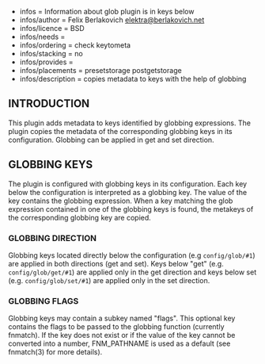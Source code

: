 - infos = Information about glob plugin is in keys below
- infos/author = Felix Berlakovich <elektra@berlakovich.net>
- infos/licence = BSD
- infos/needs =
- infos/ordering = check keytometa
- infos/stacking = no
- infos/provides = 
- infos/placements = presetstorage postgetstorage
- infos/description = copies metadata to keys with the help of globbing

## INTRODUCTION ##

This plugin adds metadata to keys identified by globbing expressions. The plugin copies the metadata of the 
corresponding globbing keys in its configuration. Globbing can be applied in get and set direction.



## GLOBBING KEYS ##

The plugin is configured with globbing keys in its configuration. Each key below the configuration is
interpreted as a globbing key. The value of the key contains the globbing expression. When a key matching 
the glob expression contained in one of the globbing keys is found, the metakeys of the corresponding 
globbing key are copied.

### GLOBBING DIRECTION ###

Globbing keys located directly below the configuration (e.g `config/glob/#1`) are applied in both directions
(get and set). Keys below "get" (e.g. `config/glob/get/#1`) are applied only in the get direction and keys below set
(e.g. `config/glob/set/#1`) are applied only in the set direction. 

### GLOBBING FLAGS ###

Globbing keys may contain a subkey named "flags". This optional key contains the flags to be passed to the
globbing function (currently fnmatch). If the key does not exist or if the value of the key cannot be
converted into a number, FNM_PATHNAME is used as a default (see fnmatch(3) for more details). 
 
